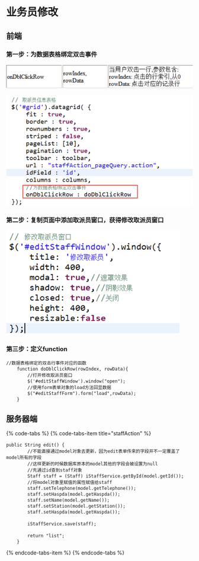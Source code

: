 # 业务员修改

## 前端

### 第一步：为数据表格绑定双击事件

![](../../../.gitbook/assets/image%20%28133%29.png)

![](../../../.gitbook/assets/image%20%2826%29.png)

### 第二步：复制页面中添加取派员窗口，获得修改取派员窗口

![](../../../.gitbook/assets/image%20%2887%29.png)

### 第三步：定义function

```text
//数据表格绑定的双击行事件对应的函数
	function doDblClickRow(rowIndex, rowData){
		//打开修改取派员窗口
		$('#editStaffWindow').window("open");
		//使用form表单对象的load方法回显数据
		$("#editStaffForm").form("load",rowData);
	}

```

## 服务器端

{% code-tabs %}
{% code-tabs-item title="staffAction" %}
```text
public String edit() {
        //不能直接通过model对象去更新，因为edit表单传来的字段并不一定覆盖了model所有的字段
        //这样更新的时候数据库原本的model其他的字段会被设置为null
        //先通过id查到staff对象
        Staff staff = (Staff) iStaffService.getById(model.getId());
        //将model对象里赋值的属性赋值给staff
        staff.setTelephone(model.getTelephone());
        staff.setHaspda(model.getHaspda());
        staff.setName(model.getName());
        staff.setStation(model.getStation());
        staff.setHaspda(model.getHaspda());

        iStaffService.save(staff);

        return "list";
    }

```
{% endcode-tabs-item %}
{% endcode-tabs %}



